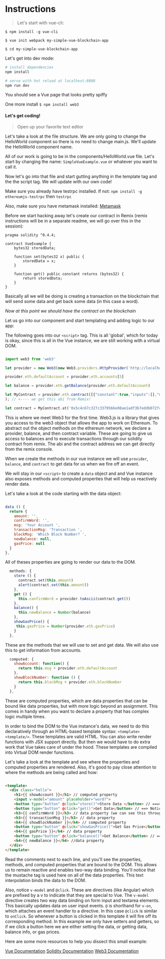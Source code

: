 # Instructions

> Let's start with vue-cli:

`$ npm install -g vue-cli`

`$ vue init webpack my-simple-vue-blockchain-app`

`$ cd my-simple-vue-blockchain-app`

Let's get into dev mode:

``` bash
# install dependencies
npm install

# serve with hot reload at localhost:8080
npm run dev

```

You should see a Vue page that looks pretty spiffy

One more install
`$ npm install web3`

#### Let's get coding!

> Open up your favorite text editor

Let's take a look at the file structure. We are only going to change the HelloWorld component so there is no need to change main.js.
We'll update the HelloWorld component name.

All of our work is going to be in the components/HelloWorld.vue file. Let's start by changing the name:
`SimpleVueExample.vue` or whatever you want to call it.

Now let's go into that file and start gutting anything in the template tag and the the script tag. We will update with our own code!

Make sure you already have testrpc installed. If not: `npm install -g ethereumjs-testrpc` then `testrpc`

Also, make sure you have metamask installed: [Metamask](https://metamask.io/)

Before we start hacking away let's create our contract in Remix (remix instructions will be in a separate readme, we will go over this in the session):

``` solidity
pragma solidity ^0.4.4;

contract VueExample {
    bytes32 storedData;

    function set(bytes32 x) public {
        storedData = x;
    }

    function get() public constant returns (bytes32) {
        return storedData;
    }
}
```

Basically all we will be doing is creating a transaction on the blockchain that will send some data and get back some data (in this case a word).

*Now at this point we should have the contract on the blockchain*

Let us go into our component and start templating and adding logic to our app:

The following goes into our `<script>` tag. This is all 'global', which for today is okay, since this is all in the Vue instance, we are still working with a
virtual DOM.   

``` javascript

import web3 from 'web3'

let provider = new Web3(new Web3.providers.HttpProvider('http://localhost:8545')) // <--- this will be the address for our testrpc on metamask

provider.eth.defaultAccount = provider.eth.accounts[5]

let balance = provider.eth.getBalance(provider.eth.defaultAccount)

let MyContract = provider.eth.contract([{"constant":true,"inputs":[],"name":"get","outputs":[{"name":"","type":"bytes32"}],"payable":false,"stateMutability":"view","type":"function"},{"constant":false,"inputs":[{"name":"x","type":"bytes32"}],"name":"set","outputs":[],"payable":false,"stateMutability":"nonpayable","type":"function"}]
); // <---- we get this abi from Remix!

let contract = MyContract.at('0x5c4c67c327c3379566e08ae1adf3b7eddb072fc6'); // <---- update this with your contract's address

```
This is where we meet Web3 for the first time. Web3.js is a library that gives you access to the web3 object that allows the app to work on Ethereum. To abstract out the object methods on the ethereum network, we declare a provider, balance, and then contract variable. These are going to give us access to balances and to execute transactions through our solidity contract from remix. The abi and the contract address we can get directly from the remix console. 

When we create the methods in our vue instance we will use `provider`, `balance`, and `contract` to get data for us when we fire off an event. 

We will stay in our `<script>` to create a `data` object and and Vue instance also exposes methods and computed properties that will help us reactively render data. 

Let's take a look at the code starting with the data object: 

``` javascript

data () {
  return {
    amount: '',
    confirmWord: '',
    msg: 'Your Account ',
    transactionMsg: 'Transaction ',
    blockMsg: 'Which Block Number? ',
    newBalance: null,
    gasPrice: null
  }
},
```
All of theses properties are going to render our data to the DOM.

``` javascript
  methods: {
    store () {
      contract.set(this.amount)
      alert(contract.set(this.amount))
    },
    get () {
      this.confirmWord = provider.toAscii(contract.get())
    },
    balance() {
      this.newBalance = Number(balance)
    },
    showGasPrice() {
     this.gasPrice = Number(provider.eth.gasPrice)
    }
  },
```

These are the methods that we will use to set and get data. We will also use this to get information from accounts. 

``` javascript 
  computed: {
    showAccount: function() {
      return this.msg + provider.eth.defaultAccount
    },
    showBlockNumber: function () {
      return this.blockMsg + provider.eth.blockNumber
    }
  },
```

These are computed properties, which are data properties that can be bound like data properties, but with more logic beyond an assignment. This comes in handy when you want to declare a property that has complex logic multiple times. 

In order to bind the DOM to the Vue instance's data, we need to do this declaratively through an HTML-based template syntax: `<template> <template/>`. These templates are valid HTML. You can also write render functions with JSX support directly. But then we would have to do extra work that Vue takes care of under the hood. These templates are compiled into Virtual DOM render functions. 

Let's take a look at the template and see where the properties and computed properties are rendered. Also, it's good to pay close attention to where the methods are being called and how: 

``` HTML

<template>
  <div class="hello">
    <h1>{{ showAccount }}</h1> // computed property
    <input v-model="amount" placeholder="word?">
    <button type="button" @click="store()">Store Data </button> // ===> here is where we set the word and thus create a transaction (payable)
    <button type="button" @click="get()">Get Data</button> // ==> Notice that there is a method here that updates the data property below?
    <h3>{{ confirmWord }}</h3> // data property (we can see this through the get method without incurring costs)
    <h3>{{ transactionMsg }}</h3> // data property
    <h4>{{ showBlockNumber }}</h4> // computed property
    <button type="button" @click="showGasPrice()">Get Gas Price</button> // ==> Notice that there is a method here that updates the data property below?
    <h4>{{ gasPrice }}</h4> // data property 
    <button type="button" @click="balance()">Get Balance</button> // ==> Notice that there is a method here that updates the data property below? 
    <h4>{{ newBalance }}</h4> //data property
  </div>
</template>

```  
Read the comments next to each line, and you'll see the properties, methods, and computed properties that are bound to the DOM. 
This allows us to remain reactive and enables two-way data binding. You'll notice that the mustache tag is used here on all of the data properties. This text interpolation binds the data to the DOM. 

Also, notice `v-model` and `@click`. These are directives (like Angular) which are prefixed by a v to indicate that they are special to Vue. The `v-model` directive creates two way data binding on form input and textarea elements. This basically updates data on user input events. `@` is shorthand for `v-on`, which attaches an event handler to a directive. In this case `@click` is similar to `onClick`. So whenever a button is clicked in this template it will fire off its corresponding method. In this example we only have setters and getters, so if we click a button here we are either setting the data, or getting data, balance info, or gas prices. 

Here are some more resources to help you dissect this small example: 

[Vue Documentation](https://vuejs.org/v2/guide/)
[Solidity Documentation](http://solidity.readthedocs.io/en/develop/)
[Web3 Documentation](https://github.com/ethereum/web3.js/)

